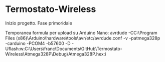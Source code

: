 # Termostato-Wireless

Inizio progetto. Fase primoridale

Temporanea formula per upload su Arduino Nano:
avrdude -CC:\Program Files (x86)\Arduino\hardware\tools\avr/etc/avrdude.conf -v -patmega328p -carduino -PCOM4 -b57600 -D -Uflash:w:C:\Users\franc\Documents\GitHub\Termostato-Wireless\Atmega328P\Debug\Atmega328P.hex:i
